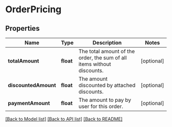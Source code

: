 # OrderPricing

## Properties
Name | Type | Description | Notes
------------ | ------------- | ------------- | -------------
**totalAmount** | **float** | The total amount of the order, the sum of all items without discounts. | [optional] 
**discountedAmount** | **float** | The amount discounted by attached discounts. | [optional] 
**paymentAmount** | **float** | The amount to pay by user for this order. | [optional] 

[[Back to Model list]](../../README.md#documentation-for-models) [[Back to API list]](../../README.md#documentation-for-api-endpoints) [[Back to README]](../../README.md)

